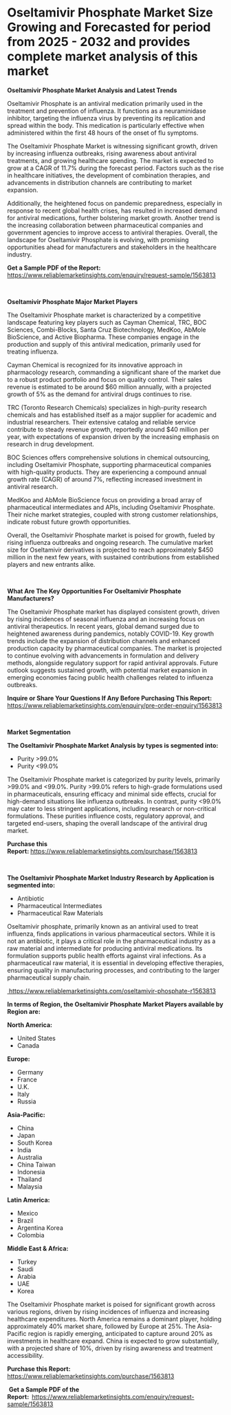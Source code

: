 <p><h1>Oseltamivir Phosphate Market Size Growing and Forecasted for period from 2025 - 2032 and provides complete market analysis of this market</h1></p><p><strong>Oseltamivir Phosphate Market Analysis and Latest Trends</strong></p>
<p><p>Oseltamivir Phosphate is an antiviral medication primarily used in the treatment and prevention of influenza. It functions as a neuraminidase inhibitor, targeting the influenza virus by preventing its replication and spread within the body. This medication is particularly effective when administered within the first 48 hours of the onset of flu symptoms.</p><p>The Oseltamivir Phosphate Market is witnessing significant growth, driven by increasing influenza outbreaks, rising awareness about antiviral treatments, and growing healthcare spending. The market is expected to grow at a CAGR of 11.7% during the forecast period. Factors such as the rise in healthcare initiatives, the development of combination therapies, and advancements in distribution channels are contributing to market expansion.</p><p>Additionally, the heightened focus on pandemic preparedness, especially in response to recent global health crises, has resulted in increased demand for antiviral medications, further bolstering market growth. Another trend is the increasing collaboration between pharmaceutical companies and government agencies to improve access to antiviral therapies. Overall, the landscape for Oseltamivir Phosphate is evolving, with promising opportunities ahead for manufacturers and stakeholders in the healthcare industry.</p></p>
<p><strong>Get a Sample PDF of the Report:&nbsp;</strong> <a href="https://www.reliablemarketinsights.com/enquiry/request-sample/1563813?utm_campaign=3325&utm_medium=2&utm_source=Github&utm_content=ia&utm_term=19042025&utm_id=oseltamivir-phosphate">https://www.reliablemarketinsights.com/enquiry/request-sample/1563813</a></p>
<p>&nbsp;</p>
<p><strong>Oseltamivir Phosphate Major Market Players</strong></p>
<p><p>The Oseltamivir Phosphate market is characterized by a competitive landscape featuring key players such as Cayman Chemical, TRC, BOC Sciences, Combi-Blocks, Santa Cruz Biotechnology, MedKoo, AbMole BioScience, and Active Biopharma. These companies engage in the production and supply of this antiviral medication, primarily used for treating influenza.</p><p>Cayman Chemical is recognized for its innovative approach in pharmacology research, commanding a significant share of the market due to a robust product portfolio and focus on quality control. Their sales revenue is estimated to be around $60 million annually, with a projected growth of 5% as the demand for antiviral drugs continues to rise.</p><p>TRC (Toronto Research Chemicals) specializes in high-purity research chemicals and has established itself as a major supplier for academic and industrial researchers. Their extensive catalog and reliable service contribute to steady revenue growth, reportedly around $40 million per year, with expectations of expansion driven by the increasing emphasis on research in drug development.</p><p>BOC Sciences offers comprehensive solutions in chemical outsourcing, including Oseltamivir Phosphate, supporting pharmaceutical companies with high-quality products. They are experiencing a compound annual growth rate (CAGR) of around 7%, reflecting increased investment in antiviral research.</p><p>MedKoo and AbMole BioScience focus on providing a broad array of pharmaceutical intermediates and APIs, including Oseltamivir Phosphate. Their niche market strategies, coupled with strong customer relationships, indicate robust future growth opportunities.</p><p>Overall, the Oseltamivir Phosphate market is poised for growth, fueled by rising influenza outbreaks and ongoing research. The cumulative market size for Oseltamivir derivatives is projected to reach approximately $450 million in the next few years, with sustained contributions from established players and new entrants alike.</p></p>
<p>&nbsp;</p>
<p><strong>What Are The Key Opportunities For Oseltamivir Phosphate Manufacturers?</strong></p>
<p><p>The Oseltamivir Phosphate market has displayed consistent growth, driven by rising incidences of seasonal influenza and an increasing focus on antiviral therapeutics. In recent years, global demand surged due to heightened awareness during pandemics, notably COVID-19. Key growth trends include the expansion of distribution channels and enhanced production capacity by pharmaceutical companies. The market is projected to continue evolving with advancements in formulation and delivery methods, alongside regulatory support for rapid antiviral approvals. Future outlook suggests sustained growth, with potential market expansion in emerging economies facing public health challenges related to influenza outbreaks.</p></p>
<p><strong>Inquire or Share Your Questions If Any Before Purchasing This Report:</strong> <a href="https://www.reliablemarketinsights.com/enquiry/pre-order-enquiry/1563813?utm_campaign=3325&utm_medium=2&utm_source=Github&utm_content=ia&utm_term=19042025&utm_id=oseltamivir-phosphate">https://www.reliablemarketinsights.com/enquiry/pre-order-enquiry/1563813</a></p>
<p>&nbsp;</p>
<p><strong>Market Segmentation</strong></p>
<p><strong>The Oseltamivir Phosphate Market Analysis by types is segmented into:</strong></p>
<p><ul><li>Purity >99.0%</li><li>Purity <99.0%</li></ul></p>
<p><p>The Oseltamivir Phosphate market is categorized by purity levels, primarily >99.0% and <99.0%. Purity >99.0% refers to high-grade formulations used in pharmaceuticals, ensuring efficacy and minimal side effects, crucial for high-demand situations like influenza outbreaks. In contrast, purity <99.0% may cater to less stringent applications, including research or non-critical formulations. These purities influence costs, regulatory approval, and targeted end-users, shaping the overall landscape of the antiviral drug market.</p></p>
<p><strong>Purchase this Report:&nbsp;</strong><a href="https://www.reliablemarketinsights.com/purchase/1563813?utm_campaign=3325&utm_medium=2&utm_source=Github&utm_content=ia&utm_term=19042025&utm_id=oseltamivir-phosphate">https://www.reliablemarketinsights.com/purchase/1563813</a></p>
<p>&nbsp;</p>
<p><strong>The Oseltamivir Phosphate Market Industry Research by Application is segmented into:</strong></p>
<p><ul><li>Antibiotic</li><li>Pharmaceutical Intermediates</li><li>Pharmaceutical Raw Materials</li></ul></p>
<p><p>Oseltamivir phosphate, primarily known as an antiviral used to treat influenza, finds applications in various pharmaceutical sectors. While it is not an antibiotic, it plays a critical role in the pharmaceutical industry as a raw material and intermediate for producing antiviral medications. Its formulation supports public health efforts against viral infections. As a pharmaceutical raw material, it is essential in developing effective therapies, ensuring quality in manufacturing processes, and contributing to the larger pharmaceutical supply chain.</p></p>
<p><a href="https://www.reliablemarketinsights.com/oseltamivir-phosphate-r1563813?utm_campaign=3325&utm_medium=2&utm_source=Github&utm_content=ia&utm_term=19042025&utm_id=oseltamivir-phosphate">&nbsp;https://www.reliablemarketinsights.com/oseltamivir-phosphate-r1563813</a></p>
<p><strong>In terms of Region, the Oseltamivir Phosphate Market Players available by Region are:</strong></p>
<p>
    <p> <strong> North America: </strong>
        <ul>
            <li>United States</li>
            <li>Canada</li>
        </ul>
        </p> 
    <p> <strong> Europe: </strong>
        <ul>
            <li>Germany</li>
            <li>France</li>
            <li>U.K.</li>
            <li>Italy</li>
            <li>Russia</li>
        </ul>
        </p> 
    <p> <strong> Asia-Pacific: </strong>
        <ul>
            <li>China</li>
            <li>Japan</li>
            <li>South Korea</li>
            <li>India</li>
            <li>Australia</li>
            <li>China Taiwan</li>
            <li>Indonesia</li>
            <li>Thailand</li>
            <li>Malaysia</li>
        </ul>
        </p> 
    <p> <strong> Latin America: </strong>
        <ul>
            <li>Mexico</li>
            <li>Brazil</li>
            <li>Argentina Korea</li>
            <li>Colombia</li>
        </ul>
        </p> 
    <p> <strong> Middle East & Africa: </strong>
        <ul>
            <li>Turkey</li>
            <li>Saudi</li>
            <li>Arabia</li>
            <li>UAE</li>
            <li>Korea</li>
        </ul>
    </p>
    </p>
<p><p>The Oseltamivir Phosphate market is poised for significant growth across various regions, driven by rising incidences of influenza and increasing healthcare expenditures. North America remains a dominant player, holding approximately 40% market share, followed by Europe at 25%. The Asia-Pacific region is rapidly emerging, anticipated to capture around 20% as investments in healthcare expand. China is expected to grow substantially, with a projected share of 10%, driven by rising awareness and treatment accessibility.</p></p>
<p><strong>Purchase this Report: </strong><a href="https://www.reliablemarketinsights.com/purchase/1563813?utm_campaign=3325&utm_medium=2&utm_source=Github&utm_content=ia&utm_term=19042025&utm_id=oseltamivir-phosphate">https://www.reliablemarketinsights.com/purchase/1563813</a></p>
<p>&nbsp;<strong>Get a Sample PDF of the Report:&nbsp;&nbsp;</strong><a href="https://www.reliablemarketinsights.com/enquiry/request-sample/1563813?utm_campaign=3325&utm_medium=2&utm_source=Github&utm_content=ia&utm_term=19042025&utm_id=oseltamivir-phosphate">https://www.reliablemarketinsights.com/enquiry/request-sample/1563813</a></p>
<p><strong></strong></p>
<p><p></p><p></p><p></p></p>